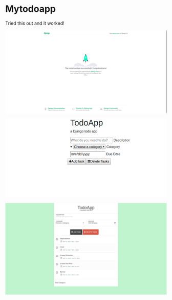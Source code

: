 # Mytodoapp
Tried this out and it worked!

![Install Success](https://github.com/SalamahK/todoapp/blob/master/todo_1.png)

![It Worked](https://github.com/SalamahK/todoapp/blob/master/todo_2.png)

![New View](https://github.com/SalamahK/todoapp/blob/master/Todo_tasks.png)
